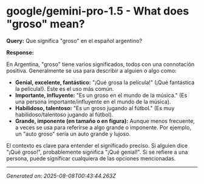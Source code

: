 # google/gemini-pro-1.5 - What does "groso" mean?

**Query:** Que significa "groso" en el español argentino?



**Response:**

En Argentina, "groso" tiene varios significados, todos con una connotación positiva.  Generalmente se usa para describir a alguien o algo como:

* **Genial, excelente, fantástico:**  "¡Qué grosa la película!" (¡Qué fantástica la película!).  Este es el uso más común.
* **Importante, influyente:** "Es un groso en el mundo de la música." (Es una persona importante/influyente en el mundo de la música).
* **Habilidoso, talentoso:**  "Es un groso jugando al fútbol." (Es muy habilidoso/talentoso jugando al fútbol).
* **Grande, imponente (en tamaño o en figura):** Aunque menos frecuente, a veces se usa para referirse a algo grande o imponente.  Por ejemplo, un "auto groso" sería un auto grande y lujoso.

El contexto es clave para entender el significado preciso.  Si alguien dice "¡Qué groso!", probablemente significa "¡Qué genial!". Si se refiere a una persona, puede significar cualquiera de las opciones mencionadas.


---
*Generated on: 2025-08-08T00:43:44.263Z*
